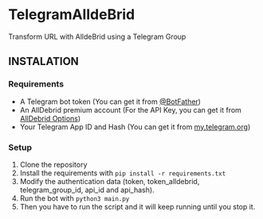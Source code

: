 # TelegramAlldeBrid
Transform URL with AlldeBrid using a Telegram Group

## INSTALATION

### Requirements

- A Telegram bot token (You can get it from [@BotFather](https://t.me/BotFather))
- An AllDebrid premium account (For the API Key, you can get it from [AllDebrid Options](hhttps://alldebrid.com/apikeys/))
- Your Telegram App ID and Hash (You can get it from [my.telegram.org](https://my.telegram.org))

### Setup

1. Clone the repository
2. Install the requirements with `pip install -r requirements.txt`
3. Modify the authentication data (token, token_alldebrid, telegram_group_id, api_id and api_hash). 
4. Run the bot with `python3 main.py`
5. Then you have to run the script and it will keep running until you stop it.


